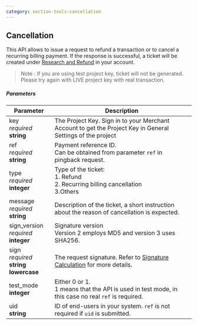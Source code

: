 ```yaml
---
category: section-tools-cancellation
---
```


## Cancellation

This API allows to issue a request to refund a transaction or to cancel a recurring billing payment. If the response is successful, a ticket will be created under [Research and Refund](https://api.paymentwall.com/developers/crm/tickets) in your account.

> Note : If you are using test project key, ticket will not be generated. Please try again with LIVE project key with real transaction.

##### Parameters

|Parameter|Description|
|---|---|
|key<br> *required*<br> **string**| The Project Key. Sign in to your Merchant Account to get the Project Key in General Settings of the project|
|ref<br> *required*<br> **string**| Payment reference ID.<br> Can be obtained from parameter ```ref``` in pingback request. |
|type<br> *required*<br> **integer**| Type of the ticket:<br> 1. Refund<br> 2. Recurring billing cancellation<br> 3.Others|
|message<br> *required*<br> **string**| Description of the ticket, a short instruction about the reason of cancellation is expected.|
|sign_version<br> *required*<br> **integer**| Signature version<br> Version 2 employs MD5 and version 3 uses SHA256.|
|sign<br> *required*<br> **string lowercase**|The request signature. Refer to [Signature Calculation](/signature-calculation) for more details.|
|test_mode <br> **integer**| Either 0 or 1.<br> 1 means that the API is used in test mode, in this case no real ```ref``` is required.|
|uid<br> **string**| ID of end-users in your system. ```ref``` is not required if ```uid``` is submitted.|
